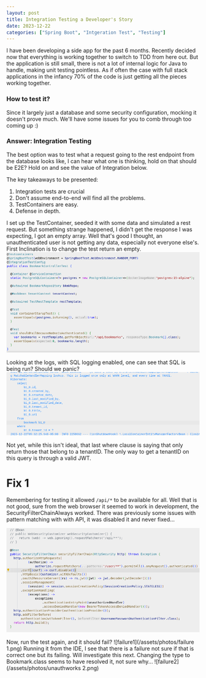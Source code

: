 ```yaml
---
layout: post
title: Integration Testing a Developer's Story
date: 2023-12-22
categories: ["Spring Boot", "Intgeration Test", "Testing"]
---
```


I have been developing a side app for the past 6 months. Recently decided now that everything is
working together to switch to TDD from here out. But the application is still small, there is not a lot
of internal logic for Java to handle, making unit testing pointless. As if often the case with full stack
applications in the infancy 70% of the code is just getting all the pieces working together.

### How to test it?

Since it largely just a database and some security configuration, mocking it doesn't
prove much. We'll have some issues for you to comb through too coming up :)

### Answer: Integration Testing

The best option was to test what a request going to the rest endpoint from the database looks like, I can hear what one is thinking, hold on that should be E2E? Hold on and see the value of Integration below.

The key takeaways to be presented:

1. Integration tests are crucial
2. Don't assume end-to-end will find all the problems.
3. TestContainers are easy.
4. Defense in depth.

I set up the TestContainer, seeded it with some data and simulated a rest request. But something strange happened, I didn't get the response I was expecting, I got an empty array. Well that's good I thought, an unauthenticated user is not getting any data, especially not everyone else's.
First Inclination is to change the test return an empty.
![testcontainers](/assets/photos/testcontainers.png)

Looking at the logs, with SQL logging enabled, one can see that SQL is being run? Should we panic?
![sql](/assets/photos/sql.png)

Not yet, while this isn't ideal, that last where clause is saying that only return those that belong to a tenantID. The only way to get a tenantID on this query is through a valid JWT.

# Fix 1

Remembering for testing it allowed `/api/*` to be available for all. Well that is not good, sure from the web browser it seemed to work in development, the SecurityFilterChainAlways worked. There was previously some issues with pattern matching with with API, it was disabled it and never fixed...

![Removeignore](/assets/photos/removeIgnore.png)

Now, run the test again, and it should fail?
![failure1](/assets/photos/failure 1.png)
Running it from the IDE, I see that there is a failure not sure if that is correct one but its failing. Will investigate this next.
Changing the type to Bookmark.class seems to have resolved it, not sure why...
![failure2](/assets/photos/unauthworks 2.png)
